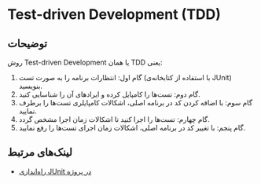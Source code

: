 # Test-driven Development (TDD)
## توضیحات
روش Test-driven Development یا همان TDD یعنی:

1. گام اول: انتظارات برنامه را به صورت تست (با استفاده از کتابخانه‌ی JUnit) بنویسید.
2. گام دوم: تست‌ها را کامپایل کرده و ایرادهای آن را شناسایی کنید.
3. گام سوم: با اضافه کردن کد در برنامه اصلی، اشکالات کامپایلری تست‌ها را برطرف نمایید.
4. گام چهارم: تست‌ها را اجرا کنید تا اشکالات زمان اجرا مشخص گردد.
5. گام پنجم: با تغییر کد در برنامه اصلی، اشکالات زمان اجرای تست‌ها را رفع نمایید.

## لینک‌های مرتبط
- [راه‌اندازی JUnit در پروژه](https://www.jetbrains.com/help/idea/junit.html)
